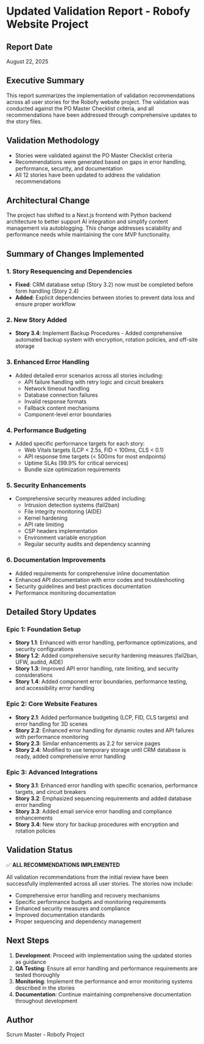 # Updated Validation Report - Robofy Website Project

## Report Date
August 22, 2025

## Executive Summary
This report summarizes the implementation of validation recommendations across all user stories for the Robofy website project. The validation was conducted against the PO Master Checklist criteria, and all recommendations have been addressed through comprehensive updates to the story files.

## Validation Methodology
- Stories were validated against the PO Master Checklist criteria
- Recommendations were generated based on gaps in error handling, performance, security, and documentation
- All 12 stories have been updated to address the validation recommendations

## Architectural Change
The project has shifted to a Next.js frontend with Python backend architecture to better support AI integration and simplify content management via autoblogging. This change addresses scalability and performance needs while maintaining the core MVP functionality.

## Summary of Changes Implemented

### 1. Story Resequencing and Dependencies
- **Fixed**: CRM database setup (Story 3.2) now must be completed before form handling (Story 2.4)
- **Added**: Explicit dependencies between stories to prevent data loss and ensure proper workflow

### 2. New Story Added
- **Story 3.4**: Implement Backup Procedures - Added comprehensive automated backup system with encryption, rotation policies, and off-site storage

### 3. Enhanced Error Handling
- Added detailed error scenarios across all stories including:
  - API failure handling with retry logic and circuit breakers
  - Network timeout handling
  - Database connection failures
  - Invalid response formats
  - Fallback content mechanisms
  - Component-level error boundaries

### 4. Performance Budgeting
- Added specific performance targets for each story:
  - Web Vitals targets (LCP < 2.5s, FID < 100ms, CLS < 0.1)
  - API response time targets (< 500ms for most endpoints)
  - Uptime SLAs (99.9% for critical services)
  - Bundle size optimization requirements

### 5. Security Enhancements
- Comprehensive security measures added including:
  - Intrusion detection systems (fail2ban)
  - File integrity monitoring (AIDE)
  - Kernel hardening
  - API rate limiting
  - CSP headers implementation
  - Environment variable encryption
  - Regular security audits and dependency scanning

### 6. Documentation Improvements
- Added requirements for comprehensive inline documentation
- Enhanced API documentation with error codes and troubleshooting
- Security guidelines and best practices documentation
- Performance monitoring documentation

## Detailed Story Updates

### Epic 1: Foundation Setup
- **Story 1.1**: Enhanced with error handling, performance optimizations, and security configurations
- **Story 1.2**: Added comprehensive security hardening measures (fail2ban, UFW, auditd, AIDE)
- **Story 1.3**: Improved API error handling, rate limiting, and security considerations
- **Story 1.4**: Added component error boundaries, performance testing, and accessibility error handling

### Epic 2: Core Website Features
- **Story 2.1**: Added performance budgeting (LCP, FID, CLS targets) and error handling for 3D scenes
- **Story 2.2**: Enhanced error handling for dynamic routes and API failures with performance monitoring
- **Story 2.3**: Similar enhancements as 2.2 for service pages
- **Story 2.4**: Modified to use temporary storage until CRM database is ready, added comprehensive error handling

### Epic 3: Advanced Integrations
- **Story 3.1**: Enhanced error handling with specific scenarios, performance targets, and circuit breakers
- **Story 3.2**: Emphasized sequencing requirements and added database error handling
- **Story 3.3**: Added email service error handling and compliance enhancements
- **Story 3.4**: New story for backup procedures with encryption and rotation policies

## Validation Status
✅ **ALL RECOMMENDATIONS IMPLEMENTED**

All validation recommendations from the initial review have been successfully implemented across all user stories. The stories now include:

- Comprehensive error handling and recovery mechanisms
- Specific performance budgets and monitoring requirements
- Enhanced security measures and compliance
- Improved documentation standards
- Proper sequencing and dependency management

## Next Steps
1. **Development**: Proceed with implementation using the updated stories as guidance
2. **QA Testing**: Ensure all error handling and performance requirements are tested thoroughly
3. **Monitoring**: Implement the performance and error monitoring systems described in the stories
4. **Documentation**: Continue maintaining comprehensive documentation throughout development

## Author
Scrum Master - Robofy Project